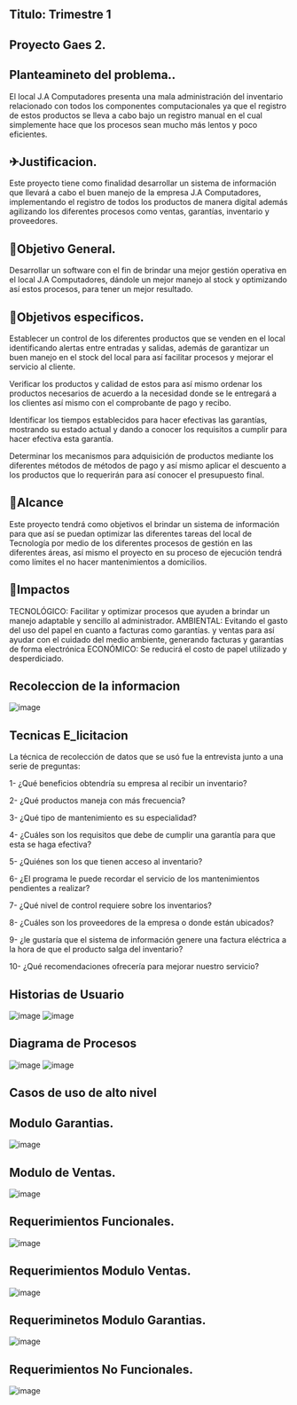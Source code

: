 ## Titulo: Trimestre 1
## Proyecto Gaes 2.
## Planteamineto del problema.. 
El local J.A Computadores presenta una mala administración del inventario relacionado con todos los componentes computacionales ya que el registro de estos productos se lleva a cabo bajo un registro manual en el cual simplemente hace que los procesos sean mucho más lentos y poco eficientes.


## ✈Justificacion.
Este proyecto tiene como finalidad desarrollar un sistema de información que llevará a cabo el buen manejo de la empresa J.A Computadores, implementando el registro de todos los productos de manera digital además agilizando los diferentes procesos como ventas, garantías, inventario y proveedores. 
## 🎯Objetivo General.
Desarrollar un software con el fin de brindar una mejor gestión operativa en el local J.A Computadores, dándole un mejor manejo al stock y optimizando así estos procesos, para tener un mejor resultado.

## 🌟Objetivos especificos.
Establecer un control de los diferentes productos que se venden en el local identificando alertas entre entradas y salidas, además de garantizar un buen manejo en el stock del local para así facilitar procesos y mejorar el servicio al cliente.

Verificar los productos y calidad de estos para así mismo ordenar los productos necesarios de acuerdo a la necesidad donde se le entregará a los clientes así mismo con el comprobante de pago y recibo.

Identificar los tiempos establecidos para hacer efectivas las garantías, mostrando su estado actual y dando a conocer los requisitos a cumplir para hacer efectiva esta garantía. 

Determinar los mecanismos para adquisición de productos mediante los diferentes métodos de métodos de pago y así mismo aplicar el descuento a los productos que lo requerirán para así conocer el presupuesto final.  

## 🚀Alcance
Este proyecto tendrá como objetivos el brindar un sistema de información para que así se puedan optimizar las diferentes tareas del local de Tecnología por medio de los diferentes procesos de gestión en las diferentes áreas, así mismo el proyecto en su proceso de ejecución tendrá como límites el no hacer mantenimientos a domicilios.

## 🤯Impactos
TECNOLÓGICO:
Facilitar y optimizar procesos que ayuden a brindar un manejo adaptable y sencillo al administrador. 
AMBIENTAL:
Evitando el gasto del uso del papel en cuanto a facturas como garantías. y ventas para así ayudar con el cuidado del medio ambiente, generando facturas y garantías de forma electrónica 
ECONÓMICO: 
Se reducirá el costo de papel utilizado y desperdiciado. 

## Recoleccion de la informacion

![image](https://github.com/senauti/project-gaes2-j-acomputadores/assets/115506839/5aa32d7d-ebc2-4f02-afb6-fe49f836b392)


## Tecnicas E_licitacion
La técnica de recolección de datos que se usó fue la entrevista junto a una serie de preguntas: 

1- ¿Qué beneficios obtendría su empresa al recibir un inventario?

2- ¿Qué productos maneja con más frecuencia?

3- ¿Qué tipo de mantenimiento es su especialidad?

4- ¿Cuáles son los requisitos que debe de cumplir una garantía para que esta se haga efectiva?

5- ¿Quiénes son los que tienen acceso al inventario?

6- ¿El programa le puede recordar el servicio de los mantenimientos pendientes a realizar?

7- ¿Qué nivel de control requiere sobre los inventarios?

8- ¿Cuáles son los proveedores de la empresa o donde están ubicados?

9- ¿le gustaría que el sistema de información genere una factura eléctrica a la hora de que el producto salga del inventario?

10- ¿Qué recomendaciones ofrecería para mejorar nuestro servicio?



## Historias de Usuario


![image](https://github.com/senauti/project-gaes2-j-acomputadores/assets/115506839/cbb1a041-4840-45cc-ac60-f0cdd7f6e7b6)
![image](https://github.com/senauti/project-gaes2-j-acomputadores/assets/115506839/d9ae016a-e122-44a6-b6fa-e3bc44a960b3)



## Diagrama de Procesos
![image](https://github.com/senauti/project-gaes2-j-acomputadores/assets/115506839/c0a2054c-f23d-47a6-b2a6-d69abf86c3fb)
![image](https://github.com/senauti/project-gaes2-j-acomputadores/assets/115506839/21d2d8ee-3d67-49d9-a727-7757f827431e)



## Casos de uso de alto nivel
## Modulo Garantias.
![image](https://github.com/senauti/project-gaes2-j-acomputadores/assets/115506839/76865728-44d5-4622-be91-73eeb37d7294)



## Modulo de Ventas.
![image](https://github.com/senauti/project-gaes2-j-acomputadores/assets/115506839/11479837-12fd-4d2a-b466-f20f9fca5b8a)




## Requerimientos Funcionales.
![image](https://github.com/senauti/project-gaes2-j-acomputadores/assets/115506839/dae2a066-68d8-4786-8791-5b63c9a38e73)
## Requerimientos Modulo Ventas.

![image](https://github.com/senauti/project-gaes2-j-acomputadores/assets/115506839/60cb9ad2-7c5a-44b3-90e5-a8241b157070)

## Requeriminetos Modulo Garantias.

![image](https://github.com/senauti/project-gaes2-j-acomputadores/assets/115506839/32055c02-76f7-411f-b835-7f8e05d26cb1)


## Requerimientos No Funcionales.

  ![image](https://github.com/senauti/project-gaes2-j-acomputadores/assets/115506839/dcd80419-e930-40e7-8394-9c6e94387847)




